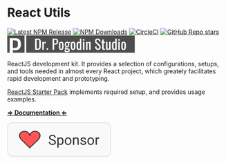 # React Utils

[![Latest NPM Release](https://img.shields.io/npm/v/@dr.pogodin/react-utils.svg)](https://www.npmjs.com/package/@dr.pogodin/react-utils)
[![NPM Downloads](https://img.shields.io/npm/dm/@dr.pogodin/react-utils.svg)](https://www.npmjs.com/package/@dr.pogodin/react-utils)
[![CircleCI](https://dl.circleci.com/status-badge/img/gh/birdofpreyru/react-utils/tree/master.svg?style=shield)](https://app.circleci.com/pipelines/github/birdofpreyru/react-utils)
[![GitHub Repo stars](https://img.shields.io/github/stars/birdofpreyru/react-utils?style=social)](https://github.com/birdofpreyru/react-utils)
[![Dr. Pogodin Studio](.README/logo-dr-pogodin-studio.svg)](https://dr.pogodin.studio/docs/react-utils/index.html)

ReactJS development kit. It provides a selection of configurations, setups,
and tools needed in almost every React project, which greately facilitates
rapid development and prototyping.

[ReactJS Starter Pack](https://github.com/birdofpreyru/react-starter)
implements required setup, and provides usage examples.

[**&rArr; Documentation &lArr;**](https://dr.pogodin.studio/docs/react-utils/index.html)

[![Sponsor](.README/sponsor.svg)](https://github.com/sponsors/birdofpreyru)
